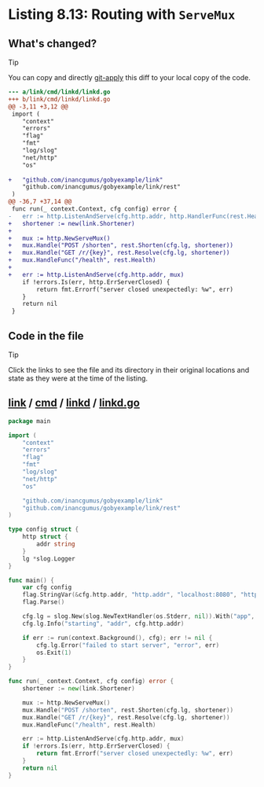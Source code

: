 # Listing 8.13: Routing with `ServeMux`

## What's changed?

> [!TIP]
> You can copy and directly [git-apply](https://tldr.inbrowser.app/pages/common/git-apply) this diff to your local copy of the code.

```diff
--- a/link/cmd/linkd/linkd.go
+++ b/link/cmd/linkd/linkd.go
@@ -3,11 +3,12 @@
 import (
 	"context"
 	"errors"
 	"flag"
 	"fmt"
 	"log/slog"
 	"net/http"
 	"os"
 
+	"github.com/inancgumus/gobyexample/link"
 	"github.com/inancgumus/gobyexample/link/rest"
 )
@@ -36,7 +37,14 @@
 func run(_ context.Context, cfg config) error {
-	err := http.ListenAndServe(cfg.http.addr, http.HandlerFunc(rest.Health))
+	shortener := new(link.Shortener)
+
+	mux := http.NewServeMux()
+	mux.Handle("POST /shorten", rest.Shorten(cfg.lg, shortener))
+	mux.Handle("GET /r/{key}", rest.Resolve(cfg.lg, shortener))
+	mux.HandleFunc("/health", rest.Health)
+
+	err := http.ListenAndServe(cfg.http.addr, mux)
 	if !errors.Is(err, http.ErrServerClosed) {
 		return fmt.Errorf("server closed unexpectedly: %w", err)
 	}
 	return nil
 }

```
## Code in the file

> [!TIP]
> Click the links to see the file and its directory in their original locations and state as they were at the time of the listing.

## [link](https://github.com/inancgumus/gobyexample/blob/be1a4ecd8fa1f475dfcbd984fdd68908bf3ef8e9/link) / [cmd](https://github.com/inancgumus/gobyexample/blob/be1a4ecd8fa1f475dfcbd984fdd68908bf3ef8e9/link/cmd) / [linkd](https://github.com/inancgumus/gobyexample/blob/be1a4ecd8fa1f475dfcbd984fdd68908bf3ef8e9/link/cmd/linkd) / [linkd.go](https://github.com/inancgumus/gobyexample/blob/be1a4ecd8fa1f475dfcbd984fdd68908bf3ef8e9/link/cmd/linkd/linkd.go)

```go
package main

import (
	"context"
	"errors"
	"flag"
	"fmt"
	"log/slog"
	"net/http"
	"os"

	"github.com/inancgumus/gobyexample/link"
	"github.com/inancgumus/gobyexample/link/rest"
)

type config struct {
	http struct {
		addr string
	}
	lg *slog.Logger
}

func main() {
	var cfg config
	flag.StringVar(&cfg.http.addr, "http.addr", "localhost:8080", "http address to listen on")
	flag.Parse()

	cfg.lg = slog.New(slog.NewTextHandler(os.Stderr, nil)).With("app", "linkd")
	cfg.lg.Info("starting", "addr", cfg.http.addr)

	if err := run(context.Background(), cfg); err != nil {
		cfg.lg.Error("failed to start server", "error", err)
		os.Exit(1)
	}
}

func run(_ context.Context, cfg config) error {
	shortener := new(link.Shortener)

	mux := http.NewServeMux()
	mux.Handle("POST /shorten", rest.Shorten(cfg.lg, shortener))
	mux.Handle("GET /r/{key}", rest.Resolve(cfg.lg, shortener))
	mux.HandleFunc("/health", rest.Health)

	err := http.ListenAndServe(cfg.http.addr, mux)
	if !errors.Is(err, http.ErrServerClosed) {
		return fmt.Errorf("server closed unexpectedly: %w", err)
	}
	return nil
}
```

